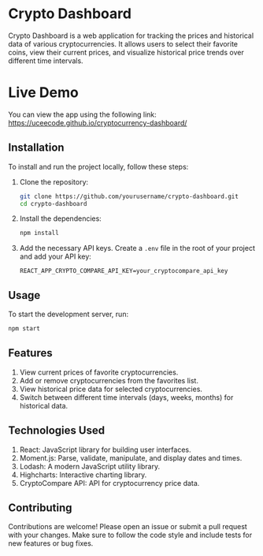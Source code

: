 # Crypto Dashboard

Crypto Dashboard is a web application for tracking the prices and historical data of various cryptocurrencies. It allows users to select their favorite coins, view their current prices, and visualize historical price trends over different time intervals.

# Live Demo
You can view the app using the following link: https://uceecode.github.io/cryptocurrency-dashboard/ 

## Installation

To install and run the project locally, follow these steps:

1. Clone the repository:

    ```sh
    git clone https://github.com/yourusername/crypto-dashboard.git
    cd crypto-dashboard
    ```

2. Install the dependencies:

    ```sh
    npm install
    ```

3. Add the necessary API keys. Create a `.env` file in the root of your project and add your API key:

    ```env
    REACT_APP_CRYPTO_COMPARE_API_KEY=your_cryptocompare_api_key
    ```

## Usage

To start the development server, run:

```sh
npm start
```

## Features

1. View current prices of favorite cryptocurrencies.
2. Add or remove cryptocurrencies from the favorites list.
3. View historical price data for selected cryptocurrencies.
4. Switch between different time intervals (days, weeks, months) for historical data.

## Technologies Used

1. React: JavaScript library for building user interfaces.
2. Moment.js: Parse, validate, manipulate, and display dates and times.
3. Lodash: A modern JavaScript utility library.
4. Highcharts: Interactive charting library.
5. CryptoCompare API: API for cryptocurrency price data.

## Contributing
Contributions are welcome! Please open an issue or submit a pull request with your changes. Make sure to follow the code style and include tests for new features or bug fixes.